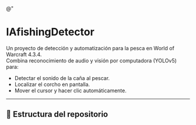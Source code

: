 @"
# IAfishingDetector

Un proyecto de detección y automatización para la pesca en World of Warcraft 4.3.4.  
Combina reconocimiento de audio y visión por computadora (YOLOv5) para:  
- Detectar el sonido de la caña al pescar.  
- Localizar el corcho en pantalla.  
- Mover el cursor y hacer clic automáticamente.  

---

## 📁 Estructura del repositorio
